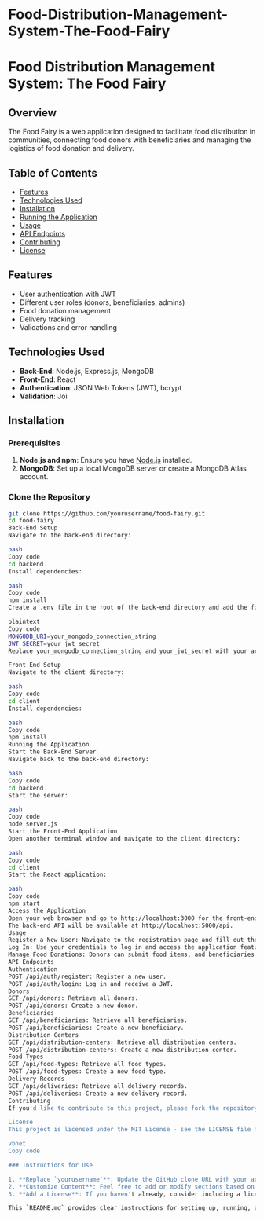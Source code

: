 # Food-Distribution-Management-System-The-Food-Fairy
# Food Distribution Management System: The Food Fairy

## Overview

The Food Fairy is a web application designed to facilitate food distribution in communities, connecting food donors with beneficiaries and managing the logistics of food donation and delivery.

## Table of Contents

- [Features](#features)
- [Technologies Used](#technologies-used)
- [Installation](#installation)
- [Running the Application](#running-the-application)
- [Usage](#usage)
- [API Endpoints](#api-endpoints)
- [Contributing](#contributing)
- [License](#license)

## Features

- User authentication with JWT
- Different user roles (donors, beneficiaries, admins)
- Food donation management
- Delivery tracking
- Validations and error handling

## Technologies Used

- **Back-End**: Node.js, Express.js, MongoDB
- **Front-End**: React
- **Authentication**: JSON Web Tokens (JWT), bcrypt
- **Validation**: Joi

## Installation

### Prerequisites

1. **Node.js and npm**: Ensure you have [Node.js](https://nodejs.org/) installed.
2. **MongoDB**: Set up a local MongoDB server or create a MongoDB Atlas account.

### Clone the Repository

```bash
git clone https://github.com/yourusername/food-fairy.git
cd food-fairy
Back-End Setup
Navigate to the back-end directory:

bash
Copy code
cd backend
Install dependencies:

bash
Copy code
npm install
Create a .env file in the root of the back-end directory and add the following:

plaintext
Copy code
MONGODB_URI=your_mongodb_connection_string
JWT_SECRET=your_jwt_secret
Replace your_mongodb_connection_string and your_jwt_secret with your actual MongoDB URI and a secure random string.

Front-End Setup
Navigate to the client directory:

bash
Copy code
cd client
Install dependencies:

bash
Copy code
npm install
Running the Application
Start the Back-End Server
Navigate back to the back-end directory:

bash
Copy code
cd backend
Start the server:

bash
Copy code
node server.js
Start the Front-End Application
Open another terminal window and navigate to the client directory:

bash
Copy code
cd client
Start the React application:

bash
Copy code
npm start
Access the Application
Open your web browser and go to http://localhost:3000 for the front-end.
The back-end API will be available at http://localhost:5000/api.
Usage
Register a New User: Navigate to the registration page and fill out the form.
Log In: Use your credentials to log in and access the application features.
Manage Food Donations: Donors can submit food items, and beneficiaries can request food.
API Endpoints
Authentication
POST /api/auth/register: Register a new user.
POST /api/auth/login: Log in and receive a JWT.
Donors
GET /api/donors: Retrieve all donors.
POST /api/donors: Create a new donor.
Beneficiaries
GET /api/beneficiaries: Retrieve all beneficiaries.
POST /api/beneficiaries: Create a new beneficiary.
Distribution Centers
GET /api/distribution-centers: Retrieve all distribution centers.
POST /api/distribution-centers: Create a new distribution center.
Food Types
GET /api/food-types: Retrieve all food types.
POST /api/food-types: Create a new food type.
Delivery Records
GET /api/deliveries: Retrieve all delivery records.
POST /api/deliveries: Create a new delivery record.
Contributing
If you'd like to contribute to this project, please fork the repository and submit a pull request with your changes.

License
This project is licensed under the MIT License - see the LICENSE file for details.

vbnet
Copy code

### Instructions for Use

1. **Replace `yourusername`**: Update the GitHub clone URL with your actual GitHub username or repository URL.
2. **Customize Content**: Feel free to add or modify sections based on specific project details or additional features.
3. **Add a License**: If you haven't already, consider including a license file to clarify usage rights.

This `README.md` provides clear instructions for setting up, running, and using the Food Distribution Management System. If you need more information or additional sections, let me know!


